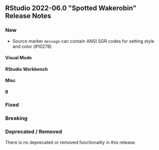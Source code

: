 ## RStudio 2022-06.0 "Spotted Wakerobin" Release Notes

### New
* Source marker `message` can contain ANSI SGR codes for setting style and color (#10278)

#### Visual Mode

#### RStudio Workbench

#### Misc

#### R

### Fixed

### Breaking

### Deprecated / Removed
There is no deprecated or removed functionality in this release.
